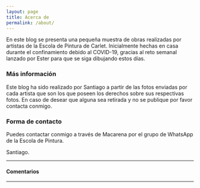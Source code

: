 ```yaml
---
layout: page
title: Acerca de
permalink: /about/
---
```


En este blog se presenta una pequeña muestra de obras realizadas por artistas de la Escola de Pintura de Carlet.
Inicialmente hechas en casa durante el confinamiento debido al COVID-19, gracias al reto semanal lanzado por Ester para que se siga dibujando estos días.

### Más información

Este blog ha sido realizado por Santiago a partir de las fotos enviadas por cada artista que son los que poseen los derechos sobre sus respectivas fotos. En caso de desear que alguna sea retirada y no se publique por favor contacta conmigo.

### Forma de contacto

Puedes contactar conmigo a través de Macarena por el grupo de WhatsApp de la Escola de Pintura.

Santiago.

---

#### Comentarios

<script defer src="http://lienzo.pinturitas.com:8080/js/commento.js"></script>
<div id="commento"></div>

---
